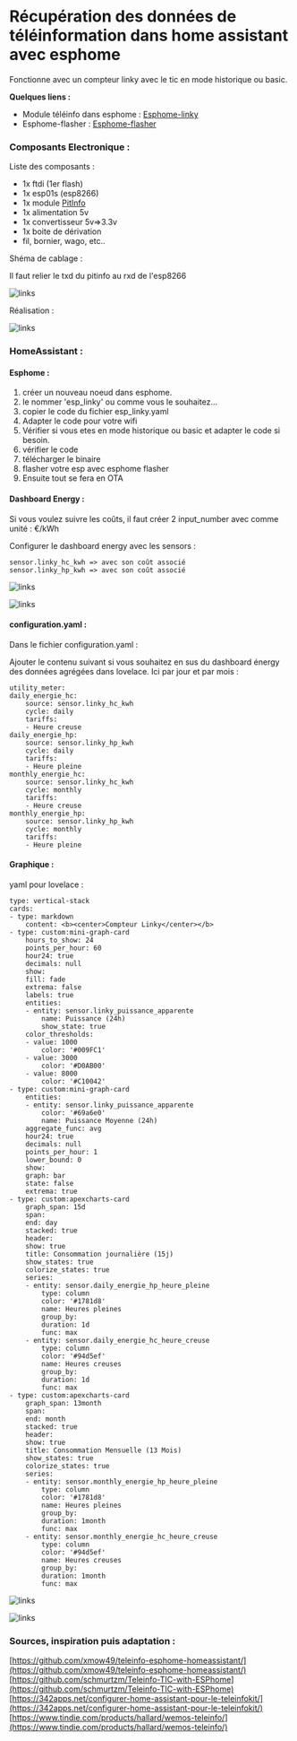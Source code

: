 # Récupération des données de téléinformation dans home assistant avec esphome

Fonctionne avec un compteur linky avec le tic en mode historique ou basic.

<b>Quelques liens :</b>
- Module téléinfo dans esphome : [Esphome-linky](https://esphome.io/components/sensor/teleinfo.html) 
- Esphome-flasher : [Esphome-flasher](https://github.com/esphome/esphome-flasher/releases)

### Composants Electronique :

Liste des composants :

- 1x ftdi (1er flash)
- 1x esp01s (esp8266)
- 1x module [PitInfo](https://www.tindie.com/products/hallard/pitinfo/)
- 1x alimentation 5v
- 1x convertisseur 5v=>3.3v
- 1x boite de dérivation 
- fil, bornier, wago, etc..

Shéma de cablage :

Il faut relier le txd du pitinfo au rxd de l'esp8266  

![links](https://github.com/NicoDupont/esp_linky/blob/master/doc/esppit.png?raw=true)

Réalisation :

![links]()

### HomeAssistant :

#### Esphome :

1. créer un nouveau noeud dans esphome.  
2. le nommer 'esp_linky' ou comme vous le souhaitez... 
3. copier le code du fichier esp_linky.yaml  
4. Adapter le code pour votre wifi
5. Vérifier si vous etes en mode historique ou basic et adapter le code si besoin.
6. vérifier le code  
7. télécharger le binaire  
8. flasher votre esp avec esphome flasher  
9. Ensuite tout se fera en OTA


#### Dashboard Energy :

Si vous voulez suivre les coûts, il faut créer 2 input_number avec comme unité : €/kWh

Configurer le dashboard energy avec les sensors :

    sensor.linky_hc_kwh => avec son coût associé
    sensor.linky_hp_kwh => avec son coût associé

![links](https://github.com/NicoDupont/esp_linky/blob/master/img/input_number_prix.png?raw=true)

![links](https://github.com/NicoDupont/esp_linky/blob/master/img/dashboard_energy_1.png?raw=true)

#### configuration.yaml :

Dans le fichier configuration.yaml :

Ajouter le contenu suivant si vous souhaitez en sus du dashboard énergy des données agrégées dans lovelace. Ici par jour et par mois :

    utility_meter:
    daily_energie_hc:
        source: sensor.linky_hc_kwh
        cycle: daily
        tariffs:
        - Heure creuse
    daily_energie_hp:
        source: sensor.linky_hp_kwh
        cycle: daily
        tariffs:
        - Heure pleine
    monthly_energie_hc:
        source: sensor.linky_hc_kwh
        cycle: monthly
        tariffs:
        - Heure creuse
    monthly_energie_hp:
        source: sensor.linky_hp_kwh
        cycle: monthly
        tariffs:
        - Heure pleine


#### Graphique :

yaml pour lovelace :  

    type: vertical-stack
    cards:
    - type: markdown
        content: <b><center>Compteur Linky</center></b>
    - type: custom:mini-graph-card
        hours_to_show: 24
        points_per_hour: 60
        hour24: true
        decimals: null
        show:
        fill: fade
        extrema: false
        labels: true
        entities:
        - entity: sensor.linky_puissance_apparente
            name: Puissance (24h)
            show_state: true
        color_thresholds:
        - value: 1000
            color: '#009FC1'
        - value: 3000
            color: '#D0AB00'
        - value: 8000
            color: '#C10042'
    - type: custom:mini-graph-card
        entities:
        - entity: sensor.linky_puissance_apparente
            color: '#69a6e0'
            name: Puissance Moyenne (24h)
        aggregate_func: avg
        hour24: true
        decimals: null
        points_per_hour: 1
        lower_bound: 0
        show:
        graph: bar
        state: false
        extrema: true
    - type: custom:apexcharts-card
        graph_span: 15d
        span:
        end: day
        stacked: true
        header:
        show: true
        title: Consommation journalière (15j)
        show_states: true
        colorize_states: true
        series:
        - entity: sensor.daily_energie_hp_heure_pleine
            type: column
            color: '#1781d8'
            name: Heures pleines
            group_by:
            duration: 1d
            func: max
        - entity: sensor.daily_energie_hc_heure_creuse
            type: column
            color: '#94d5ef'
            name: Heures creuses
            group_by:
            duration: 1d
            func: max
    - type: custom:apexcharts-card
        graph_span: 13month
        span:
        end: month
        stacked: true
        header:
        show: true
        title: Consommation Mensuelle (13 Mois)
        show_states: true
        colorize_states: true
        series:
        - entity: sensor.monthly_energie_hp_heure_pleine
            type: column
            color: '#1781d8'
            name: Heures pleines
            group_by:
            duration: 1month
            func: max
        - entity: sensor.monthly_energie_hc_heure_creuse
            type: column
            color: '#94d5ef'
            name: Heures creuses
            group_by:
            duration: 1month
            func: max


![links](https://github.com/NicoDupont/esp_linky/blob/master/img/dashboard_ha_1.png?raw=true)

![links](https://github.com/NicoDupont/esp_linky/blob/master/img/dashboard_ha_2.png?raw=true)


### Sources, inspiration puis adaptation :

[https://github.com/xmow49/teleinfo-esphome-homeassistant/](https://github.com/xmow49/teleinfo-esphome-homeassistant/)  
[https://github.com/schmurtzm/Teleinfo-TIC-with-ESPhome](https://github.com/schmurtzm/Teleinfo-TIC-with-ESPhome)  
[https://342apps.net/configurer-home-assistant-pour-le-teleinfokit/](https://342apps.net/configurer-home-assistant-pour-le-teleinfokit/)  
[https://www.tindie.com/products/hallard/wemos-teleinfo/](https://www.tindie.com/products/hallard/wemos-teleinfo/)  
